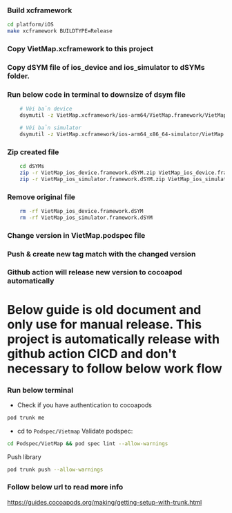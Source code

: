 ### Build xcframework

```bash
cd platform/iOS
make xcframework BUILDTYPE=Release
```

### Copy __VietMap.xcframework__ to this project


### Copy dSYM file of ios_device and ios_simulator to dSYMs folder.

### Run below code in terminal to downsize of dsym file
```bash
    # Với bản device
    dsymutil -z VietMap.xcframework/ios-arm64/VietMap.framework/VietMap -o dSYMs/VietMap_ios_device.framework.dSYM

    # Với bản simulator
    dsymutil -z VietMap.xcframework/ios-arm64_x86_64-simulator/VietMap.framework/VietMap -o dSYMs/VietMap_ios_simulator.framework.dSYM
```

### Zip created file
```bash
    cd dSYMs
    zip -r VietMap_ios_device.framework.dSYM.zip VietMap_ios_device.framework.dSYM
    zip -r VietMap_ios_simulator.framework.dSYM.zip VietMap_ios_simulator.framework.dSYM
```
### Remove original file
```bash
    rm -rf VietMap_ios_device.framework.dSYM
    rm -rf VietMap_ios_simulator.framework.dSYM
```
### Change version in VietMap.podspec file

### Push & create new tag match with the changed version
 
### Github action will release new version to cocoapod automatically

# Below guide is old document and only use for manual release. This project is automatically release with github action CICD and don't necessary to follow below work flow

### Run below terminal 

- Check if you have authentication to cocoapods
```bash
pod trunk me
```
- cd to `Podspec/Vietmap`
Validate podspec:
```bash
cd Podspec/VietMap && pod spec lint --allow-warnings
```
Push library
```bash
pod trunk push --allow-warnings
```

### Follow below url to read more info
https://guides.cocoapods.org/making/getting-setup-with-trunk.html